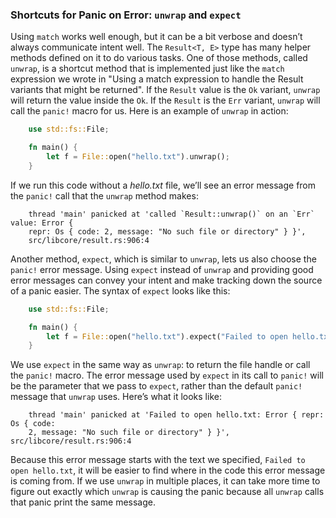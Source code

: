 
### Shortcuts for Panic on Error: `unwrap` and `expect`

Using `match` works well enough, but it can be a bit verbose and doesn’t always communicate intent well. The `Result<T, E>` type has many helper methods defined on it to do various tasks. One of those methods, called `unwrap`, is a shortcut method that is implemented just like the `match` expression we wrote in "Using a match expression to handle the Result variants that might be returned". If the `Result` value is the `Ok` variant, `unwrap` will return the value inside the `Ok`. If the `Result` is the `Err` variant, `unwrap` will call the `panic!` macro for us. Here is an example of `unwrap` in action:

```rust
    use std::fs::File;

    fn main() {
        let f = File::open("hello.txt").unwrap();
    }
```

If we run this code without a _hello.txt_ file, we’ll see an error message from the `panic!` call that the `unwrap` method makes:

```text
    thread 'main' panicked at 'called `Result::unwrap()` on an `Err` value: Error {
    repr: Os { code: 2, message: "No such file or directory" } }',
    src/libcore/result.rs:906:4
```

Another method, `expect`, which is similar to `unwrap`, lets us also choose the `panic!` error message. Using `expect` instead of `unwrap` and providing good error messages can convey your intent and make tracking down the source of a panic easier. The syntax of `expect` looks like this:

```rust
    use std::fs::File;

    fn main() {
        let f = File::open("hello.txt").expect("Failed to open hello.txt");
    }
```

We use `expect` in the same way as `unwrap`: to return the file handle or call the `panic!` macro. The error message used by `expect` in its call to `panic!` will be the parameter that we pass to `expect`, rather than the default `panic!` message that `unwrap` uses. Here’s what it looks like:

```text
    thread 'main' panicked at 'Failed to open hello.txt: Error { repr: Os { code:
    2, message: "No such file or directory" } }', src/libcore/result.rs:906:4
```

Because this error message starts with the text we specified, `Failed to open hello.txt`, it will be easier to find where in the code this error message is coming from. If we use `unwrap` in multiple places, it can take more time to figure out exactly which `unwrap` is causing the panic because all `unwrap` calls that panic print the same message.

